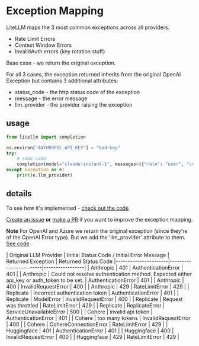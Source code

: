 # Exception Mapping

LiteLLM maps the 3 most common exceptions across all providers. 
- Rate Limit Errors
- Context Window Errors
- InvalidAuth errors (key rotation stuff)

Base case - we return the original exception.

For all 3 cases, the exception returned inherits from the original OpenAI Exception but contains 3 additional attributes: 
* status_code - the http status code of the exception
* message - the error message
* llm_provider - the provider raising the exception

## usage

```python 
from litellm import completion

os.environ["ANTHROPIC_API_KEY"] = "bad-key"
try: 
    # some code 
    completion(model="claude-instant-1", messages=[{"role": "user", "content": "Hey, how's it going?"}])
except Exception as e:
    print(e.llm_provider)
```

## details 

To see how it's implemented - [check out the code](https://github.com/BerriAI/litellm/blob/a42c197e5a6de56ea576c73715e6c7c6b19fa249/litellm/utils.py#L1217)

[Create an issue](https://github.com/BerriAI/litellm/issues/new) **or** [make a PR](https://github.com/BerriAI/litellm/pulls) if you want to improve the exception mapping. 

**Note** For OpenAI and Azure we return the original exception (since they're of the OpenAI Error type). But we add the 'llm_provider' attribute to them. [See code](https://github.com/BerriAI/litellm/blob/a42c197e5a6de56ea576c73715e6c7c6b19fa249/litellm/utils.py#L1221)

| Original LLM Provider | Initial Status Code / Initial Error Message | Returned Exception | Returned Status Code
|----------------------|------------------------|-----------------|
| Anthropic | 401 | AuthenticationError | 401 |
| Anthropic | Could not resolve authentication method. Expected either api_key or auth_token to be set. | AuthenticationError | 401 |
| Anthropic | 400 | InvalidRequestError | 400 | 
| Anthropic | 429 | RateLimitError | 429 | 
| Replicate | Incorrect authentication token | AuthenticationError | 401 | 
| Replicate | ModelError | InvalidRequestError | 400 |
| Replicate | Request was throttled | RateLimitError | 429 |
| Replicate | ReplicateError | ServiceUnavailableError | 500 |
| Cohere | invalid api token | AuthenticationError | 401 |
| Cohere | too many tokens | InvalidRequestError | 400 |
| Cohere | CohereConnectionError | RateLimitError | 429 |
| Huggingface | 401 | AuthenticationError | 401 |
| Huggingface | 400 | InvalidRequestError | 400 | 
| Huggingface | 429 | RateLimitError | 429 | 

